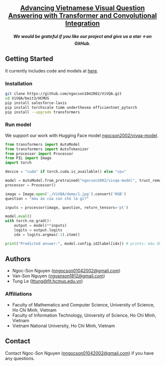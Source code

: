 <h2 align="center"> <a href="https://github.com/ngocson1042002/ViVQA">Advancing Vietnamese Visual Question Answering
with Transformer and Convolutional Integration</a></h2>
<h5 align="center"> We would be grateful if you like our project and give us a star ⭐ on GitHub.  </h2>

<h5 align="center">

## Getting Started
It currently includes code and models at 
[here](beit3/HCMUS/).
### Installation
```bash
git clone https://github.com/ngocson1042002/ViVQA.git
cd ViVQA/beit3/HCMUS
pip install salesforce-lavis
pip install torchscale timm underthesea efficientnet_pytorch
pip install --upgrade transformers
```
### Run model
We support our work with Hugging Face model [ngocson2002/vivqa-model](https://huggingface.co/ngocson2002/vivqa-model).
```python
from transformers import AutoModel
from transformers import AutoTokenizer
from processor import Processor
from PIL import Image
import torch

device = "cuda" if torch.cuda.is_available() else "cpu"

model = AutoModel.from_pretrained("ngocson2002/vivqa-model", trust_remote_code=True).to(device)
processor = Processor()

image = Image.open('./ViVQA/demo/1.jpg').convert('RGB')
question = "màu áo của con chó là gì?"

inputs = processor(image, question, return_tensors='pt')

model.eval()
with torch.no_grad():
    output = model(**inputs)
    logits = output.logits
    idx = logits.argmax(-1).item()

print("Predicted answer:", model.config.id2label[idx]) # prints: màu đỏ
```
## Authors
- Ngoc-Son Nguyen
([nngocson01042002@gmail.com](mailto:nngocson01042002@gmail.com))
- Van-Son Nguyen
([ngvanson1812@gmail.com](mailto:ngvanson1812@gmail.com))
- Tung Le ([lttung@fit.hcmus.edu.vn](mailto:lttung@fit.hcmus.edu.vn))
### Affiliations
- Faculty of Mathematics and Computer Science, University of Science,
Ho Chi Minh, Vietnam
- Faculty of Information Technology, University of Science, Ho Chi Minh, Vietnam
- Vietnam National University, Ho Chi Minh, Vietnam
## Contact
Contact Ngoc-Son Nguyen ([nngocson01042002@gmail.com](mailto:nngocson01042002@gmail.com)) if you have any questions.

